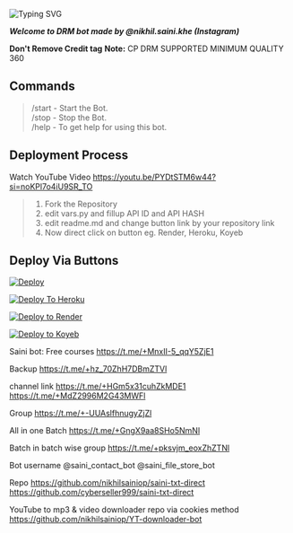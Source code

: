![Typing SVG](https://readme-typing-svg.herokuapp.com/?lines=Welcome+To+Txt+Uploader+Bot+!)

***Welcome to DRM bot made by @nikhil.saini.khe (Instagram)***

**Don't Remove Credit tag**
**Note:** CP DRM SUPPORTED MINIMUM QUALITY 360

## Commands

> /start - Start the Bot.  
> /stop - Stop the Bot.  
> /help - To get help for using this bot.

## Deployment Process 
Watch YouTube Video
https://youtu.be/PYDtSTM6w44?si=noKPl7o4iU9SR_TO

> 1. Fork the Repository
> 2. edit vars.py and fillup API ID and API HASH
> 3. edit readme.md and change button link by your repository link
> 4. Now direct click on button eg. Render, Heroku, Koyeb



## Deploy Via Buttons

[![Deploy](https://www.herokucdn.com/deploy/button.svg)](https://www.heroku.com/deploy?template=https://github.com/Chiru63019/saini-txt-direct)

[![Deploy To Heroku](https://www.herokucdn.com/deploy/button.svg)](https://dashboard.heroku.com/new?button-url=https://github.com/xpingpongx/Extractor-V3&template=https://github.com/nikhilsainiop/saini-txt-direct-new)

[![Deploy to Render](https://render.com/images/deploy-to-render-button.svg)](https://render.com/deploy)

[![Deploy to Koyeb](https://www.koyeb.com/static/images/deploy/button.svg)](https://app.koyeb.com/deploy?name=saini-txt-direct&repository=nikhilsainiop%2FSaini-txt-direct&branch=main&instance_type=free&instances_min=0)






Saini bot:
Free courses
https://t.me/+MnxII-5_qqY5ZjE1

Backup 
https://t.me/+hz_70ZhH7DBmZTVl

channel link
https://t.me/+HGm5x31cuhZkMDE1
https://t.me/+MdZ2996M2G43MWFl

Group
 https://t.me/+-UUAslfhnugyZjZl

All in one Batch 
https://t.me/+GngX9aa8SHo5NmNl

Batch in batch wise group
https://t.me/+pksvjm_eoxZhZTNl

Bot username
@saini_contact_bot
@saini_file_store_bot


Repo 
https://github.com/nikhilsainiop/saini-txt-direct
https://github.com/cyberseller999/saini-txt-direct

YouTube to mp3 & video downloader repo via cookies method 
https://github.com/nikhilsainiop/YT-downloader-bot

